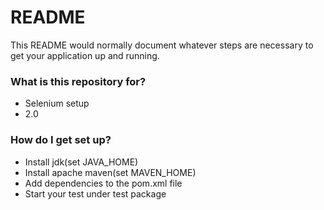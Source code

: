 # README #

This README would normally document whatever steps are necessary to get your application up and running.

### What is this repository for? ###

* Selenium setup
* 2.0

### How do I get set up? ###

* Install jdk(set JAVA_HOME)
* Install apache maven(set MAVEN_HOME)
* Add dependencies to the pom.xml file
* Start your test under test package

